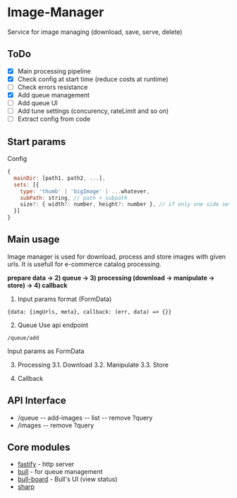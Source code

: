 # Image-Manager
Service for image managing (download, save, serve, delete)

## ToDo
- [x] Main processing pipeline
- [x] Check config at start time (reduce costs at runtime)
- [ ] Check errors resistance
- [x] Add queue management
- [ ] Add queue UI
- [ ] Add tune settings (concurency, rateLimit and so on)
- [ ] Extract config from code

## Start params
Сonfig 
```javascript
{
  mainDir: [path1, path2, ...],
  sets: [{
    type: 'thumb' | 'bigImage' | ...whatever,
    subPath: string, // path + subpath
    size?: { width?: number, height?: number }, // if only one side set then image size will be processed proportionately
  }]
}
```

## Main usage
Image manager is used for download, process and store images with given urls. It is usefull for e-commerce catalog processing.

**prepare data -> 2) queue -> 3) processing (download -> manipulate -> store) -> 4) callback**

1. Input params format (FormData)
```
{data: {imgUrls, meta}, callback: (err, data) => {}}
```

2. Queue
Use api endpoint
```
/queue/add
```
Input params as FormData

3. Processing
3.1. Download
3.2. Manipulate
3.3. Store

4. Callback

## API Interface
- /queue
-- add-images
-- list
-- remove ?query
- /images
-- remove ?query

## Core modules
- [fastify](https://github.com/fastify/fastify) - http server
- [bull](https://github.com/OptimalBits/bull) - for queue management
- [bull-board](https://github.com/vcapretz/bull-board) - Bull's UI (view status)
- [sharp](https://github.com/lovell/sharp)
